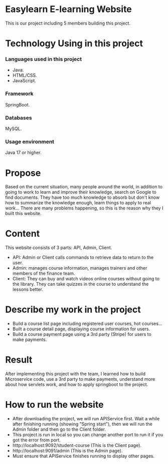 <h1>Easylearn E-learning Website</h1>

This is our project including 5 members building this project.

<h1>Technology Using in this project</h1>

<h3>Languages used in this project</h3>

- Java.
- HTML/CSS.
- JavaScript.

<h3>Framework</h3>

SpringBoot.
<h3>Databases</h3>

MySQL.
<h3>Usage environment</h3>

Java 17 or higher.

<h1>Propose</h1>

Based on the current situation, many people around the world, in addition to going to work to learn and improve their knowledge, search on Google to find documents. They have too much knowledge to absorb but don't know how to summarize the knowledge enough, learn things to apply to real work... There are many problems happening, so this is the reason why they I built this website.

<h1>Content</h1>

This website consists of 3 parts: API, Admin, Client.
- API: Admin or Client calls commands to retrieve data to return to the user.
- Admin: manages course information, manages trainers and other members of the finance team.
- Client: They can buy and watch videos online courses without going to the library. They can take quizzes in the course to understand the lessons better.

<h1>Describe my work in the project</h1>

- Build a course list page including registered user courses, hot courses...
- Built a course detail page, displaying course information for users.
- Build a course payment page using a 3rd party (Stripe) for users to make payments.

<h1>Result</h1>

After implementing this project with the team, I learned how to build Microservice code, use a 3rd party to make payments, understand more about how servlets work, and how to apply springboot to the project.

<h1>How to run the website</h1>

- After downloading the project, we will run APIService first. Wait a while after finishing running (showing "Spring start"), then we will run the Admin folder and then go to the Client folder.
- This project is run in local so you can change another port to run it if you got the error from port.
- http://localhost:9092/student-course (This is the Client page).
- http://localhost:9091/admin (This is the Admin page).
- Must ensure that APIService finishes running to display other pages.
